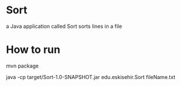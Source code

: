 # Sort
a Java application called Sort sorts lines in a file

# How to run
mvn package

java -cp target/Sort-1.0-SNAPSHOT.jar edu.eskisehir.Sort fileName.txt
